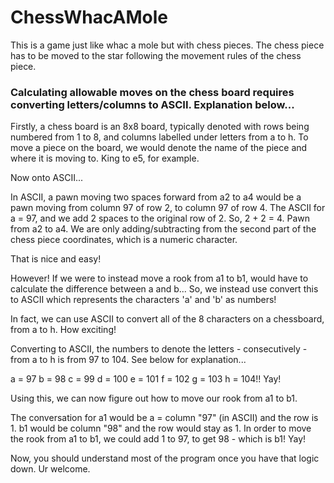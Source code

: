 # ChessWhacAMole

This is a game just like whac a mole but with chess pieces. The chess piece has to be moved to the star following the movement rules of the chess piece.

### Calculating allowable moves on the chess board requires converting letters/columns to ASCII. Explanation below...

Firstly, a chess board is an 8x8 board, typically denoted with rows being numbered from 1 to 8, and columns labelled under letters from a to h.
To move a piece on the board, we would denote the name of the piece and where it is moving to. King to e5, for example.

Now onto ASCII...

In ASCII, a pawn moving two spaces forward from a2 to a4 would be a pawn moving from column 97 of row 2, to column 97 of row 4. The ASCII for a = 97, and we add 2 spaces to the original row of 2.
So, 2 + 2 = 4. Pawn from a2 to a4.
We are only adding/subtracting from the second part of the chess piece coordinates, which is a numeric character.

That is nice and easy!

However! If we were to instead move a rook from a1 to b1, would have to calculate the difference between a and b...
So, we instead use convert this to ASCII which represents the characters 'a' and 'b' as numbers!

In fact, we can use ASCII to convert all of the 8 characters on a chessboard, from a to h. How exciting!

Converting to ASCII, the numbers to denote the letters - consecutively - from a to h is from 97 to 104. See below for explanation...

a = 97
b = 98
c = 99
d = 100
e = 101
f = 102
g = 103
h = 104!! Yay!

Using this, we can now figure out how to move our rook from a1 to b1.

The conversation for a1 would be a = column "97" (in ASCII) and the row is 1. b1 would be column "98" and the row would stay as 1.
In order to move the rook from a1 to b1, we could add 1 to 97, to get 98 - which is b1! Yay!

Now, you should understand most of the program once you have that logic down. Ur welcome.
